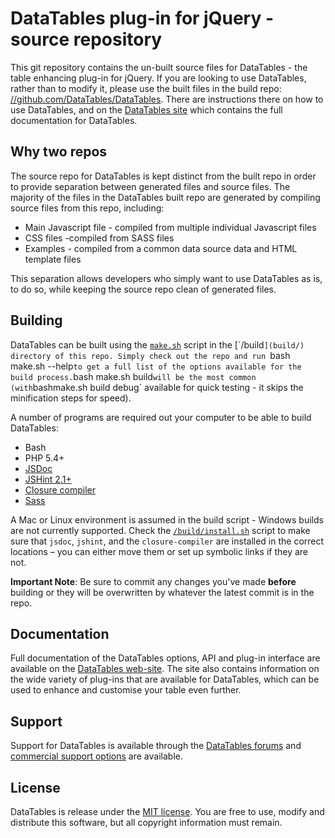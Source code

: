 # DataTables plug-in for jQuery - source repository

This git repository contains the un-built source files for DataTables - the table enhancing plug-in for jQuery. If you are looking to use DataTables, rather than to modify it, please use the built files in the build repo: [//github.com/DataTables/DataTables](//github.com/DataTables/DataTables). There are instructions there on how to use DataTables, and on the [DataTables site](//datatables.net) which contains the full documentation for DataTables.


## Why two repos

The source repo for DataTables is kept distinct from the built repo in order to provide separation between generated files and source files. The majority of the files in the DataTables built repo are generated by compiling source files from this repo, including:

* Main Javascript file - compiled from multiple individual Javascript files
* CSS files -compiled from SASS files
* Examples - compiled from a common data source data and HTML template files

This separation allows developers who simply want to use DataTables as is, to do so, while keeping the source repo clean of generated files.


## Building

DataTables can be built using the [`make.sh`](`/build/make.sh) script in the [`/build`](build/) directory of this repo. Simply check out the repo and run `bash make.sh --help` to get a full list of the options available for the build process. `bash make.sh build` will be the most common (with `bashmake.sh build debug` available for quick testing - it skips the minification steps for speed).

A number of programs are required out your computer to be able to build DataTables:

* Bash
* PHP 5.4+
* [JSDoc](https://github.com/jsdoc3/jsdoc)
* [JSHint 2.1+](http://jshint.com/install/)
* [Closure compiler](https://github.com/google/closure-compiler)
* [Sass](http://sass-lang.com/install)


A Mac or Linux environment is assumed in the build script - Windows builds are not currently supported. Check the [`/build/install.sh`](build/install.sh) script to make sure that `jsdoc`, `jshint`, and the `closure-compiler` are installed in the correct locations – you can either move them or set up symbolic links if they are not. 

**Important Note**: Be sure to commit any changes you've made **before** building or they will be overwritten by whatever the latest commit is in the repo.

## Documentation

Full documentation of the DataTables options, API and plug-in interface are available on the [DataTables web-site](//datatables.net). The site also contains information on the wide variety of plug-ins that are available for DataTables, which can be used to enhance and customise your table even further.


## Support

Support for DataTables is available through the [DataTables forums](//datatables.net/forums) and [commercial support options](//datatables.net/support) are available.


## License

DataTables is release under the [MIT license](//datatables.net/license). You are free to use, modify and distribute this software, but all copyright information must remain.
